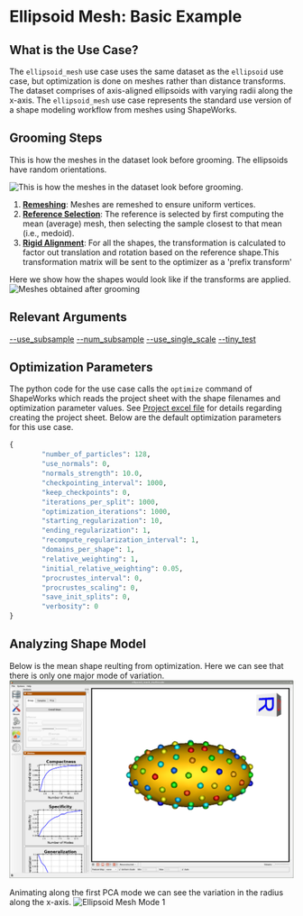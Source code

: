 # Ellipsoid Mesh: Basic Example

## What is the Use Case? 
The `ellipsoid_mesh` use case uses the same dataset as the `ellipsoid` use case, but optimization is done on meshes rather than distance transforms. The dataset comprises of axis-aligned ellipsoids with varying radii along the x-axis. The `ellipsoid_mesh` use case represents the standard use version of a shape modeling workflow from meshes using ShapeWorks. 

## Grooming Steps

This is how the meshes in the dataset look before grooming. The ellipsoids have random orientations.

![This is how the meshes in the dataset look before grooming.](https://sci.utah.edu/~shapeworks/doc-resources/pngs/ellipsoid_mesh_pre_groom.png)

1. [**Remeshing**](../../workflow/groom.md#remesh): Meshes are remeshed to ensure uniform vertices.
2. [**Reference Selection**](../../workflow/groom.md#aligning-meshes): The reference is selected by first computing the mean (average) mesh, then selecting the sample closest to that mean (i.e., medoid).
3. [**Rigid Alignment**](../../workflow/groom.md#aligning-meshes): For all the shapes, the transformation is calculated to factor out translation and rotation based on the reference shape.This transformation matrix will be sent to the optimizer as a 'prefix transform'

Here we show how the shapes would look like if the transforms are applied.
![Meshes obtained after grooming](https://sci.utah.edu/~shapeworks/doc-resources/pngs/ellipsoid_mesh_post_groom.png)

## Relevant Arguments
[--use_subsample](../use-cases.md#-use_subsample)
[--num_subsample](../use-cases.md#-use_subsample)
[--use_single_scale](../use-cases.md#-use_single_scale)
[--tiny_test](../use-cases.md#-tiny_test)

## Optimization Parameters
The python code for the use case calls the `optimize` command of ShapeWorks which reads the project sheet with the shape filenames and optimization parameter values. See [Project excel file](../../workflow/parameters.md#project-excel-file) for details regarding creating the project sheet.
Below are the default optimization parameters for this use case.

```python
{
        "number_of_particles": 128,
        "use_normals": 0,
        "normals_strength": 10.0,
        "checkpointing_interval": 1000,
        "keep_checkpoints": 0,
        "iterations_per_split": 1000,
        "optimization_iterations": 1000,
        "starting_regularization": 10,
        "ending_regularization": 1,
        "recompute_regularization_interval": 1,
        "domains_per_shape": 1,
        "relative_weighting": 1,
        "initial_relative_weighting": 0.05,
        "procrustes_interval": 0,
        "procrustes_scaling": 0,
        "save_init_splits": 0,
        "verbosity": 0
}
```

## Analyzing Shape Model
Below is the mean shape reulting from optimization. Here we can see that there is only one major mode of variation.
![Ellipsoid Mesh Optimization](../../img/use-cases/ellipsoid_mesh.png)

Animating along the first PCA mode we can see the variation in the radius along the x-axis.
![Ellipsoid Mesh Mode 1](https://sci.utah.edu/~shapeworks/doc-resources/gifs/ellipsoid_mesh_1mode.gif)

